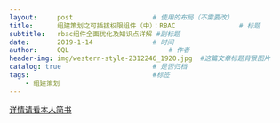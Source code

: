 ```yaml
---
layout:     post   				    # 使用的布局（不需要改）
title:      组建策划之可插拔权限组件（中）：RBAC 				# 标题 
subtitle:   rbac组件全面优化及知识点详解 #副标题
date:       2019-1-14 				# 时间
author:     QQL 						# 作者
header-img: img/western-style-2312246_1920.jpg 	#这篇文章标题背景图片
catalog: true 						# 是否归档
tags:								#标签
    - 组建策划
---
```



[详情请看本人简书](https://www.jianshu.com/p/d4192bedf810)
